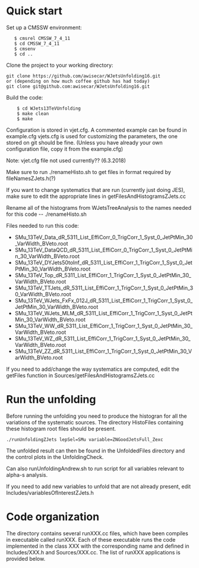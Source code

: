 Quick start
============

Set up a CMSSW environment:

```
   $ cmsrel CMSSW_7_4_11
   $ cd CMSSW_7_4_11
   $ cmsenv
   $ cd ..
```

Clone the project to your working directory:

    git clone https://github.com/awisecar/WJetsUnfolding16.git
    or (depending on how much coffee github has had today)
    git clone git@github.com:awisecar/WJetsUnfolding16.git

Build the code:

```
    $ cd WJets13TeVUnfolding
    $ make clean
    $ make
```

Configuration is stored in vjet.cfg. A commented example can be found in example.cfg
vjets.cfg is used for customizing the parameters, the one stored on git should be fine.
(Unless you have already your own configuration file, copy it from the example.cfg)

Note: vjet.cfg file not used currently?? (6.3.2018)

Make sure to run 
./renameHisto.sh
to get files in format required by fileNamesZJets.h(?)

If you want to change systematics that are run (currently just doing JES), make sure to edit the appropriate lines in getFilesAndHistogramsZJets.cc

Rename all of the histograms from WJetsTreeAnalysis to the names needed for this code --
./renameHisto.sh 

Files needed to run this code:
 * SMu_13TeV_Data_dR_5311_List_EffiCorr_0_TrigCorr_1_Syst_0_JetPtMin_30_VarWidth_BVeto.root
 * SMu_13TeV_DataQCD_dR_5311_List_EffiCorr_0_TrigCorr_1_Syst_0_JetPtMin_30_VarWidth_BVeto.root
 * SMu_13TeV_DYJets50toInf_dR_5311_List_EffiCorr_1_TrigCorr_1_Syst_0_JetPtMin_30_VarWidth_BVeto.root
 * SMu_13TeV_Top_dR_5311_List_EffiCorr_1_TrigCorr_1_Syst_0_JetPtMin_30_VarWidth_BVeto.root
 * SMu_13TeV_TTJets_dR_5311_List_EffiCorr_1_TrigCorr_1_Syst_0_JetPtMin_30_VarWidth_BVeto.root
 * SMu_13TeV_WJets_FxFx_012J_dR_5311_List_EffiCorr_1_TrigCorr_1_Syst_0_JetPtMin_30_VarWidth_BVeto.root
 * SMu_13TeV_WJets_MLM_dR_5311_List_EffiCorr_1_TrigCorr_1_Syst_0_JetPtMin_30_VarWidth_BVeto.root
 * SMu_13TeV_WW_dR_5311_List_EffiCorr_1_TrigCorr_1_Syst_0_JetPtMin_30_VarWidth_BVeto.root
 * SMu_13TeV_WZ_dR_5311_List_EffiCorr_1_TrigCorr_1_Syst_0_JetPtMin_30_VarWidth_BVeto.root
 * SMu_13TeV_ZZ_dR_5311_List_EffiCorr_1_TrigCorr_1_Syst_0_JetPtMin_30_VarWidth_BVeto.root

If you need to add/change the way systematics are computed, edit the getFiles function in
Sources/getFilesAndHistogramsZJets.cc

Run the unfolding
=================

Before running the unfolding you need to produce the histogran for all the variations of the systematic sources. 
The directory HistoFiles containing these histogram root files should be present.


```
./runUnfoldingZJets lepSel=SMu variable=ZNGoodJetsFull_Zexc
```

The unfolded result can then be found in the UnfoldedFiles directory and the control plots in the UnfoldingCheck.

Can also runUnfoldingAndrew.sh to run script for all variables relevant to alpha-s analysis.

If you need to add new variables to unfold that are not already present, edit
Includes/variablesOfInterestZJets.h


Code organization
=================

The directory contains several runXXX.cc files, which have been compiles in executable called runXXX. Each of these executable runs the code implemented in the class XXX with the corresponding name and defined in Includes/XXX.h and Sources/XXX.cc.  The list of runXXX applications is provided below.

